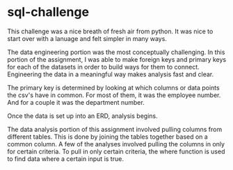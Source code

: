# sql-challenge

This challenge was a nice breath of fresh air from python. It was nice to start over with a lanuage and felt simpler in many ways. 

The data engineering portion was the most conceptually challenging. In this portion of the assignment, I was able to make foreign keys and primary keys for each of the datasets in order to build ways for them to connect. Engineering the data in a meaningful way makes analysis fast and clear. 

The primary key is determined by looking at which columns or data points the csv's have in common. For most of them, it was the employee number. And for a couple it was the department number. 

Once the data is set up into an ERD, analysis begins. 

The data analysis portion of this assignment involved pulling columns from different tables. This is done by joining the tables together based on a common column. A few of the analyses involved pulling the columns in only for certain criteria. To pull in only certain criteria, the where function is used to find data where a certain input is true. 